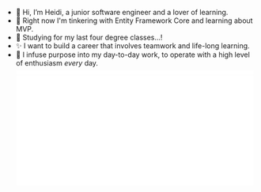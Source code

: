 - 👋 Hi, I’m Heidi, a junior software engineer and a lover of learning.
- 🔧 Right now I'm tinkering with Entity Framework Core and learning about MVP.
- 📖 Studying for my last four degree classes...!
- ✨ I want to build a career that involves teamwork and life-long learning.
- 💞️ I infuse purpose into my day-to-day work, to operate with a high level of enthusiasm <em>every</em> day.  
![Metrics](/metrics.plugin.habits.facts.svg)  
![Metrics](/github-metrics.svg)
